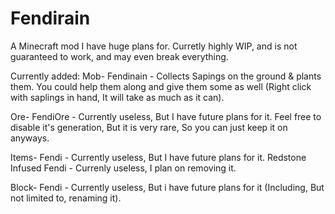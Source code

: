 # Fendirain

A Minecraft mod I have huge plans for. Curretly highly WIP, and is not guaranteed to work, and may even break everything.


Currently added:
Mob-
Fendinain - Collects Sapings on the ground & plants them. You could help them along and give them some as well (Right click with saplings in hand, It will take as much as it can).

Ore- 
FendiOre - Currently useless, But I have future plans for it. Feel free to disable it's generation, But it is very rare, So you can just keep it on anyways.

Items-
Fendi - Currently useless, But I have future plans for it.
Redstone  Infused Fendi - Currenly useless, I plan on removing it.

Block-
Fendi - Currently useless, But i have future plans for it (Including, But not limited to, renaming it).
